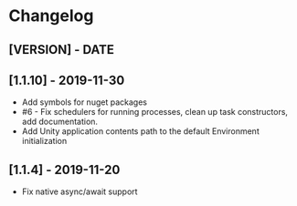 # Changelog

<!-- Do not change the line immediately below this comment, the build system will replace it with the actual version and date. -->

## [VERSION] - DATE

## [1.1.10] - 2019-11-30

- Add symbols for nuget packages
- #6 - Fix schedulers for running processes, clean up task constructors, add documentation.
- Add Unity application contents path to the default Environment initialization

## [1.1.4] - 2019-11-20

- Fix native async/await support